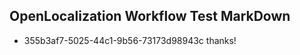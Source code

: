 ## OpenLocalization Workflow Test MarkDown
* 355b3af7-5025-44c1-9b56-73173d98943c thanks!

<!--HONumber=Aug16_HO4-->


